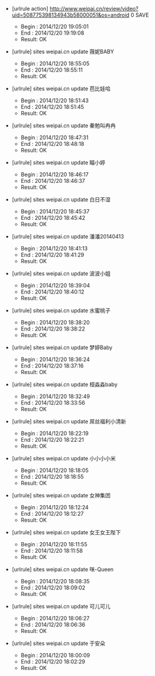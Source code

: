 * [urlrule action] http://www.weipai.cn/review/video?uid=508775398134943b58000051&os=android 0 SAVE

    * Begin : 2014/12/20 19:05:01
    * End   : 2014/12/20 19:19:08
    * Result: OK

* [urlrule] sites weipai.cn update 薇妮BABY

    * Begin : 2014/12/20 18:55:05
    * End   : 2014/12/20 18:55:11
    * Result: OK

* [urlrule] sites weipai.cn update 芭比娃哈

    * Begin : 2014/12/20 18:51:43
    * End   : 2014/12/20 18:51:45
    * Result: OK

* [urlrule] sites weipai.cn update 秦勉叫冉冉

    * Begin : 2014/12/20 18:47:31
    * End   : 2014/12/20 18:48:18
    * Result: OK

* [urlrule] sites weipai.cn update 瞄小婷

    * Begin : 2014/12/20 18:46:17
    * End   : 2014/12/20 18:46:37
    * Result: OK

* [urlrule] sites weipai.cn update 白日不湿

    * Begin : 2014/12/20 18:45:37
    * End   : 2014/12/20 18:45:42
    * Result: OK

* [urlrule] sites weipai.cn update 潘潘20140413

    * Begin : 2014/12/20 18:41:13
    * End   : 2014/12/20 18:41:29
    * Result: OK

* [urlrule] sites weipai.cn update 波波小姐

    * Begin : 2014/12/20 18:39:04
    * End   : 2014/12/20 18:40:12
    * Result: OK

* [urlrule] sites weipai.cn update 水蜜桃子

    * Begin : 2014/12/20 18:38:20
    * End   : 2014/12/20 18:38:22
    * Result: OK

* [urlrule] sites weipai.cn update 梦婷Baby

    * Begin : 2014/12/20 18:36:24
    * End   : 2014/12/20 18:37:16
    * Result: OK

* [urlrule] sites weipai.cn update 桓淼淼baby

    * Begin : 2014/12/20 18:32:49
    * End   : 2014/12/20 18:33:56
    * Result: OK

* [urlrule] sites weipai.cn update 屌丝福利小清新

    * Begin : 2014/12/20 18:22:19
    * End   : 2014/12/20 18:22:21
    * Result: OK

* [urlrule] sites weipai.cn update 小小小小米

    * Begin : 2014/12/20 18:18:05
    * End   : 2014/12/20 18:18:55
    * Result: OK

* [urlrule] sites weipai.cn update 女神集团

    * Begin : 2014/12/20 18:12:24
    * End   : 2014/12/20 18:12:27
    * Result: OK

* [urlrule] sites weipai.cn update 女王女王陛下

    * Begin : 2014/12/20 18:11:55
    * End   : 2014/12/20 18:11:58
    * Result: OK

* [urlrule] sites weipai.cn update 咪-Queen

    * Begin : 2014/12/20 18:08:35
    * End   : 2014/12/20 18:09:02
    * Result: OK

* [urlrule] sites weipai.cn update 可儿可儿

    * Begin : 2014/12/20 18:06:27
    * End   : 2014/12/20 18:06:36
    * Result: OK

* [urlrule] sites weipai.cn update 于安朵

    * Begin : 2014/12/20 18:00:09
    * End   : 2014/12/20 18:02:29
    * Result: OK

